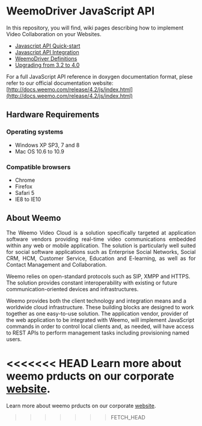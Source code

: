 # WeemoDriver JavaScript API

In this repository, you will find, wiki pages describing how to implement Video Collaboration on your Websites.

- [Javascript API Quick-start](quickstart.md)
- [Javascript API Integration](integration.md)
- [WeemoDriver Definitions](naming.md)
- [Upgrading from 3.2 to 4.0](upgrade32.md)

For a full JavaScript API reference in doxygen documentation format, plese refer to our official documentation website: [http://docs.weemo.com/release/4.2/js/index.html](http://docs.weemo.com/release/4.2/js/index.html)

## Hardware Requirements

### Operating systems
* Windows XP SP3, 7 and 8 <br/>
* Mac OS 10.6 to 10.9

### Compatible browsers
* Chrome <br/>
* Firefox <br/>
* Safari 5  <br/>
* IE8 to IE10 


## About Weemo

<p align="justify">
The Weemo Video Cloud is a solution specifically targeted at application software vendors providing real-time video communications embedded within any web or mobile application. The solution is particularly well suited for social software applications such as Enterprise Social Networks, Social CRM, HCM, Customer Service, Education and E-learning, as well as for Contact Management and Collaboration.
</p>
<p align="justify">

Weemo relies on open-standard protocols such as SIP, XMPP and HTTPS. The solution provides constant interoperability with existing or future communication-oriented devices and infrastructures.
</p>
<p align="justify">

Weemo provides both the client technology and integration means and a worldwide cloud infrastructure. These building blocks are designed to work together as one easy-to-use solution. The application vendor, provider of the web application to be integrated with Weemo, will implement JavaScript commands in order to control local clients and, as needed, will have access to REST APIs to perform management tasks including provisioning named users.
</p>

<<<<<<< HEAD
Learn more about weemo prducts on our corporate <a href="http://www.weemo.com">website</a>.
=======
Learn more about weemo prducts on our corporate <a href="http://www.weemo.com">website</a>.
>>>>>>> FETCH_HEAD
